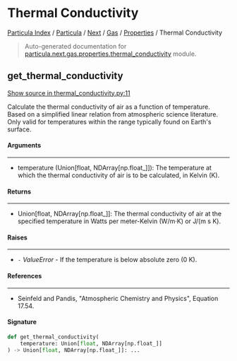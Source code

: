# Thermal Conductivity

[Particula Index](../../../../README.md#particula-index) / [Particula](../../../index.md#particula) / [Next](../../index.md#next) / [Gas](../index.md#gas) / [Properties](./index.md#properties) / Thermal Conductivity

> Auto-generated documentation for [particula.next.gas.properties.thermal_conductivity](https://github.com/Gorkowski/particula/blob/main/particula/next/gas/properties/thermal_conductivity.py) module.

## get_thermal_conductivity

[Show source in thermal_conductivity.py:11](https://github.com/Gorkowski/particula/blob/main/particula/next/gas/properties/thermal_conductivity.py#L11)

Calculate the thermal conductivity of air as a function of temperature.
Based on a simplified linear relation from atmospheric science literature.
Only valid for temperatures within the range typically found on
Earth's surface.

#### Arguments

-----
- temperature (Union[float, NDArray[np.float_]]): The temperature at which
the thermal conductivity of air is to be calculated, in Kelvin (K).

#### Returns

--------
- Union[float, NDArray[np.float_]]: The thermal conductivity of air at the
specified temperature in Watts per meter-Kelvin (W/m·K) or J/(m s K).

#### Raises

------
- `-` *ValueError* - If the temperature is below absolute zero (0 K).

#### References

----------
- Seinfeld and Pandis, "Atmospheric Chemistry and Physics", Equation 17.54.

#### Signature

```python
def get_thermal_conductivity(
    temperature: Union[float, NDArray[np.float_]]
) -> Union[float, NDArray[np.float_]]: ...
```
